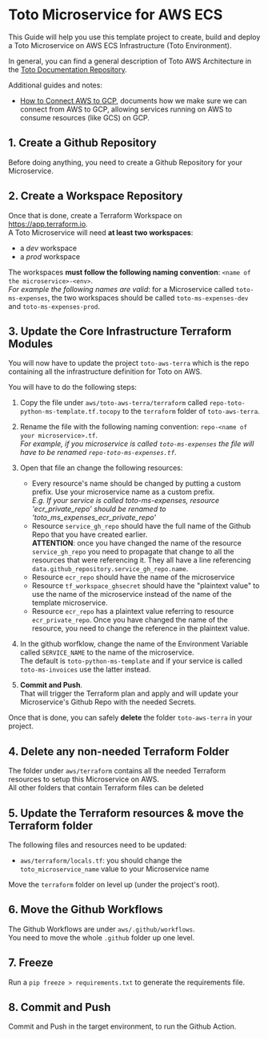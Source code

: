 # Toto Microservice for AWS ECS

This Guide will help you use this template project to create, build and deploy a Toto Microservice on AWS ECS Infrastructure (Toto Environment).

In general, you can find a general description of Toto AWS Architecture in the [Toto Documentation Repository](https://github.com/nicolasances/toto). 

Additional guides and notes:
 * [How to Connect AWS to GCP](./connecting-aws-to-gcp.md), documents how we make sure we can connect from AWS to GCP, allowing services running on AWS to consume resources (like GCS) on GCP.

## 1. Create a Github Repository
Before doing anything, you need to create a Github Repository for your Microservice.

## 2. Create a Workspace Repository
Once that is done, create a Terraform Workspace on https://app.terraform.io. <br>
A Toto Microservice will need **at least two workspaces**: 
* a *dev* workspace
* a *prod* workspace

The workspaces **must follow the following naming convention**: `<name of the microservice>-<env>`. <br>
*For example the following names are valid*: for a Microservice called `toto-ms-expenses`, the two workspaces should be called `toto-ms-expenses-dev` and `toto-ms-expenses-prod`.

## 3. Update the Core Infrastructure Terraform Modules
You will now have to update the project `toto-aws-terra` which is the repo containing all the infrastructure definition for Toto on AWS. 

You will have to do the following steps: 

1. Copy the file under `aws/toto-aws-terra/terraform` called `repo-toto-python-ms-template.tf.tocopy` to the `terraform` folder of `toto-aws-terra`.

2. Rename the file with the following naming convention: `repo-<name of your microservice>.tf`. <br>
*For example, if you microservice is called `toto-ms-expenses` the file will have to be renamed `repo-toto-ms-expenses.tf`*.

3. Open that file an change the following resources:
    * Every resource's name should be changed by putting a custom prefix. Use your microservice name as a custom prefix. <br>
    *E.g. If your service is called toto-ms-expenses, resource 'ecr_private_repo' should be renamed to 'toto_ms_expenses_ecr_private_repo'*
    * Resource `service_gh_repo` should have the full name of the Github Repo that you have created earlier. <br>
    **ATTENTION**: once you have changed the name of the resource `service_gh_repo` you need to propagate that change to all the resources that were referencing it. They all have a line referencing `data.github_repository.service_gh_repo.name`.
    * Resource `ecr_repo` should have the name of the microservice
    * Resource `tf_workspace_ghsecret` should have the "plaintext value" to use the name of the microservice instead of the name of the template microservice.
    * Resource `ecr_repo` has a plaintext value referring to resource `ecr_private_repo`. Once you have changed the name of the resource, you need to change the reference in the plaintext value.

4. In the github worfklow, change the name of the Environment Variable called `SERVICE_NAME` to the name of the microservice. <br>
The default is `toto-python-ms-template` and if your service is called `toto-ms-invoices` use the latter instead.

5. **Commit and Push**. <br>
That will trigger the Terraform plan and apply and will update your Microservice's Github Repo with the needed Secrets. 

Once that is done, you can safely **delete** the folder `toto-aws-terra` in your project. 

## 4. Delete any non-needed Terraform Folder
The folder under `aws/terraform` contains all the needed Terraform resources to setup this Microservice on AWS. <br>
All other folders that contain Terraform files can be deleted

## 5. Update the Terraform resources & move the Terraform folder
The following files and resources need to be updated: 
* `aws/terraform/locals.tf`: you should change the `toto_microservice_name` value to your Microservice name

Move the `terraform` folder on level up (under the project's root).

## 6. Move the Github Workflows
The Github Workflows are under `aws/.github/workflows`. <br>
You need to move the whole `.github` folder up one level. 

## 7. Freeze
Run a `pip freeze > requirements.txt` to generate the requirements file. 

## 8. Commit and Push
Commit and Push in the target environment, to run the Github Action.
